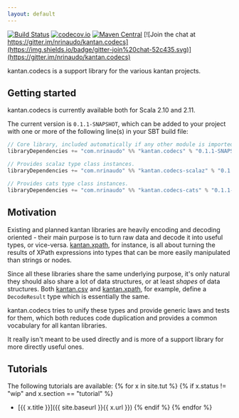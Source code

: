 ```yaml
---
layout: default
---
```


[![Build Status](https://travis-ci.org/nrinaudo/kantan.codecs.svg?branch=master)](https://travis-ci.org/nrinaudo/kantan.codecs)
[![codecov.io](http://codecov.io/github/nrinaudo/kantan.codecs/coverage.svg?branch=master)](http://codecov.io/github/nrinaudo/kantan.codecs)
[![Maven Central](https://maven-badges.herokuapp.com/maven-central/com.nrinaudo/kantan.codecs_2.11/badge.svg)](https://maven-badges.herokuapp.com/maven-central/com.nrinaudo/kantan.codecs_2.11)
[![Join the chat at https://gitter.im/nrinaudo/kantan.codecs](https://img.shields.io/badge/gitter-join%20chat-52c435.svg)](https://gitter.im/nrinaudo/kantan.codecs)

kantan.codecs is a support library for the various kantan projects.

## Getting started

kantan.codecs is currently available both for Scala 2.10 and 2.11.

The current version is `0.1.1-SNAPSHOT`, which can be added to your project with one or more of the following line(s)
in your SBT build file:

```scala
// Core library, included automatically if any other module is imported.
libraryDependencies += "com.nrinaudo" %% "kantan.codecs" % "0.1.1-SNAPSHOT"

// Provides scalaz type class instances.
libraryDependencies += "com.nrinaudo" %% "kantan.codecs-scalaz" % "0.1.1-SNAPSHOT"

// Provides cats type class instances.
libraryDependencies += "com.nrinaudo" %% "kantan.codecs-cats" % "0.1.1-SNAPSHOT"
```

## Motivation

Existing and planned kantan libraries are heavily encoding and decoding oriented - their main purpose is to turn
raw data and decode it into useful types, or vice-versa. [kantan.xpath](https://github.com/nrinaudo/kantan.xpath), for
instance, is all about turning the results of XPath expressions into types that can be more easily manipulated than
strings or nodes.

Since all these libraries share the same underlying purpose, it's only natural they should also share a lot of data
structures, or at least *shapes* of data structures. Both [kantan.csv](https://github.com/nrinaudo/kantan.csv) and
[kantan.xpath](https://github.com/nrinaudo/kantan.xpath), for example, define a `DecodeResult` type which is essentially
the same.

kantan.codecs tries to unify these types and provide generic laws and tests for them, which both reduces code
duplication and provides a common vocabulary for all kantan libraries.

It really isn't meant to be used directly and is more of a support library for more directly useful ones.

## Tutorials

The following tutorials are available:
{% for x in site.tut %}
{% if x.status != "wip" and x.section == "tutorial" %}
* [{{ x.title }}]({{ site.baseurl }}{{ x.url }})
{% endif %}
{% endfor %}
